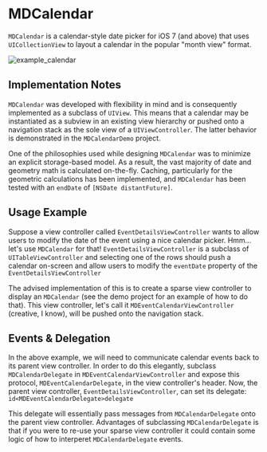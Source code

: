 MDCalendar
==========

`MDCalendar` is a calendar-style date picker for iOS 7 (and above) that uses `UICollectionView` to layout a calendar in the popular "month view" format.

![example_calendar](https://dl.dropboxusercontent.com/u/2362090/MDCalendar_demo.png)

## Implementation Notes

`MDCalendar` was developed with flexibility in mind and is consequently implemented as a subclass of `UIView`. This means that a calendar may be instantiated as a subview in an existing view hierarchy or pushed onto a navigation stack as the sole view of a `UIViewController`. The latter behavior is demonstrated in the `MDCalendarDemo` project.

One of the philosophies used while designing `MDCalendar` was to minimize an explicit storage-based model. As a result, the vast majority of date and geometry math is calculated on-the-fly. Caching, particularly for the geometric calculations has been implemented, and `MDCalendar` has been tested with an `endDate` of `[NSDate distantFuture]`.

## Usage Example

Suppose a view controller called `EventDetailsViewController` wants to allow users to modify the date of the event using a nice calendar picker. Hmm... let's use `MDCalendar` for that! `EventDetailsViewController` is a subclass of `UITableViewController` and selecting one of the rows should push a calendar on-screen and allow users to modify the `eventDate` property of the `EventDetailsViewController`

The advised implementation of this is to create a sparse view controller to display an `MDCalendar` (see the demo project for an example of how to do that). This view controller, let's call it `MDEventCalendarViewController` (creative, I know), will be pushed onto the navigation stack.

## Events & Delegation

In the above example, we will need to communicate calendar events back to its parent view controller. In order to do this elegantly, subclass `MDCalendarDelegate` in `MDEventCalendarViewController` and expose this protocol, `MDEventCalendarDelegate`, in the view controller's header. Now, the parent view controller, `EventDetailsViewController`, can set its delegate: `id<MDEventCalendarDelegate>delegate`
 
This delegate will essentially pass messages from `MDCalendarDelegate` onto the parent view controller. Advantages of subclassing `MDCalendarDelegate` is that if you were to re-use your sparse view controller it could contain some logic of how to interperet `MDCalendarDelegate` events.
